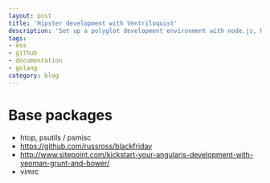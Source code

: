 ```yaml
---
layout: post
title: 'Hipster development with Ventriloquist'
description: 'Set up a polyglot development environment with node.js, Ruby and Go to build a Markdown rendering service'
tags:
- oss
- github
- documentation
- golang
category: blog
---
```


# Base packages
* htop, psutils / psmisc
* https://github.com/russross/blackfriday
* http://www.sitepoint.com/kickstart-your-angularjs-development-with-yeoman-grunt-and-bower/
* vimrc
